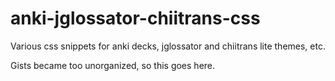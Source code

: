 anki-jglossator-chiitrans-css
============================

Various css snippets for anki decks, jglossator and chiitrans lite themes, etc.

Gists became too unorganized, so this goes here.
